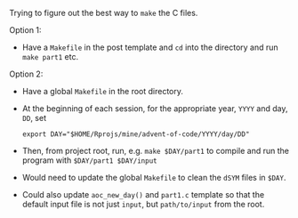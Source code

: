 Trying to figure out the best way to `make` the C files.

Option 1:

-   Have a `Makefile` in the post template and `cd` into the directory and run `make part1` etc.

Option 2:

-   Have a global `Makefile` in the root directory.

-   At the beginning of each session, for the appropriate year, `YYYY` and day, `DD`, set

    `export DAY="$HOME/Rprojs/mine/advent-of-code/YYYY/day/DD"`

-   Then, from project root, run, e.g. `make $DAY/part1` to compile and run the program with `$DAY/part1 $DAY/input`

-   Would need to update the global `Makefile` to clean the `dSYM` files in `$DAY`.

-   Could also update `aoc_new_day()` and `part1.c` template so that the default input file is not just `input`, but `path/to/input` from the root.
